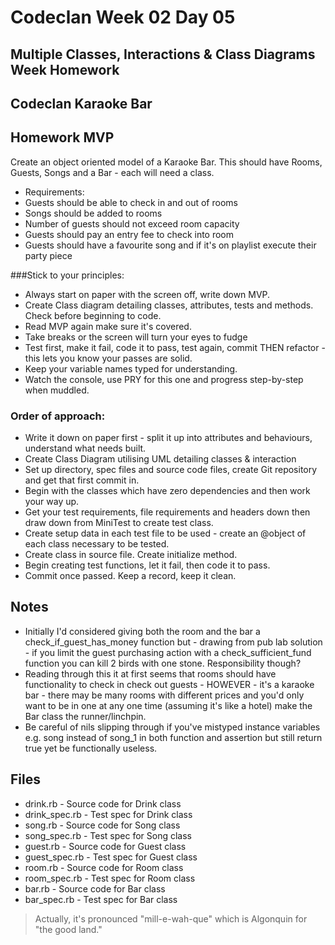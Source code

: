 # Codeclan Week 02 Day 05

## Multiple Classes, Interactions & Class Diagrams Week Homework
## Codeclan Karaoke Bar



## Homework MVP

Create an object oriented model of a Karaoke Bar.
This should have Rooms, Guests, Songs and a Bar - each will need a class.
* Requirements:
* Guests should be able to check in and out of rooms
* Songs should be added to rooms
* Number of guests should not exceed room capacity
* Guests should pay an entry fee to check into room
* Guests should have a favourite song and if it's on  playlist execute their party piece


###Stick to your principles:

* Always start on paper with the screen off, write down MVP.
* Create Class diagram detailing classes, attributes, tests and methods. Check before beginning to code.
* Read MVP again make sure it's covered.
* Take breaks or the screen will turn your eyes to fudge
* Test first, make it fail, code it to pass, test again, commit THEN refactor - this lets you know your passes are solid.
* Keep your variable names typed for understanding.
* Watch the console, use PRY for this one and progress step-by-step when muddled.


### Order of approach:

* Write it down on paper first - split it up into attributes and behaviours, understand what needs built.
* Create Class Diagram utilising UML detailing classes & interaction
* Set up directory, spec files and source code files, create Git repository and get that first commit in.
* Begin with the classes which have zero dependencies and then work your way up.
* Get your test requirements, file requirements and headers down then draw down from MiniTest to create test class.
* Create setup data in each test file to be used - create an @object of each class necessary to be tested.
* Create class in source file. Create initialize method.
* Begin creating test functions, let it fail, then code it to pass.
* Commit once passed. Keep a record, keep it clean.


## Notes

* Initially I'd considered giving both the room and the bar a check_if_guest_has_money function but - drawing from pub lab solution - if you limit the guest purchasing action with a check_sufficient_fund function you can kill 2 birds with one stone. Responsibility though?
* Reading through this it at first seems that rooms should have functionality to check in check out guests - HOWEVER - it's a karaoke bar - there may be many rooms with different prices and you'd only want to be in one at any one time (assuming it's like a hotel) make the Bar class the runner/linchpin.
* Be careful of nils slipping through if you've mistyped instance variables e.g. song instead of song_1 in both function and assertion but still return true yet be functionally useless.



## Files

* drink.rb - Source code for Drink class
* drink_spec.rb - Test spec for Drink class
* song.rb - Source code for Song class
* song_spec.rb - Test spec for Song class
* guest.rb - Source code for Guest class
* guest_spec.rb - Test spec for Guest class
* room.rb - Source code for Room class
* room_spec.rb - Test spec for Room class
* bar.rb - Source code for Bar class
* bar_spec.rb - Test spec for Bar class


> Actually, it's pronounced "mill-e-wah-que" which is Algonquin for "the good land."
